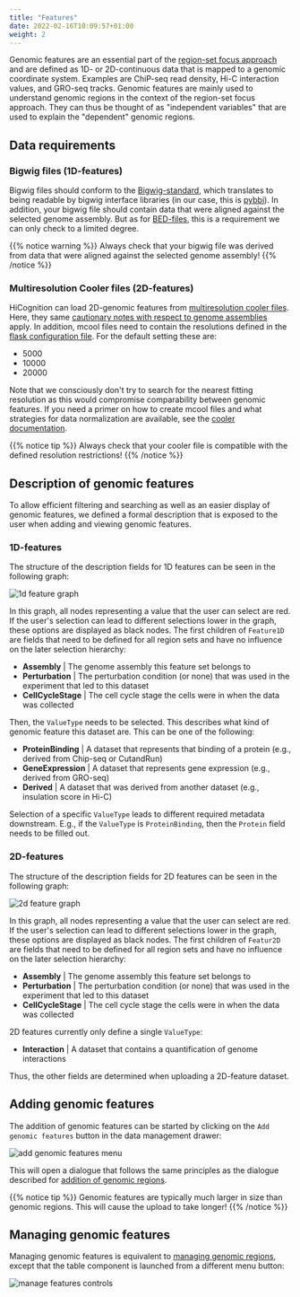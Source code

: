 ```yaml
---
title: "Features"
date: 2022-02-16T10:09:57+01:00
weight: 2
---
```


Genomic features are an essential part of the [region-set focus approach](/concept/region_set_focus/) and are defined as 1D- or 2D-continuous data that is mapped to a genomic coordinate system. Examples are ChiP-seq read density, Hi-C interaction values, and GRO-seq tracks. Genomic features are mainly used to understand genomic regions in the context of the region-set focus approach. They can thus be thought of as "independent variables" that are used to explain the "dependent" genomic regions.

## Data requirements

### Bigwig files (1D-features)

Bigwig files should conform to the [Bigwig-standard](https://genome.ucsc.edu/goldenpath/help/bigWig.html#:~:text=BigWig%20files%20are%20created%20from,to%20the%20Genome%20Browser%20server.), which translates to being readable by bigwig interface libraries (in our case, this is [pybbi](https://github.com/nvictus/pybbi)). In addition, your bigwig file should contain data that were aligned against the selected genome assembly. But as for [BED-files](/data_management/regions/#data-requirements), this is a requirement we can only check to a limited degree.


{{% notice warning %}}
Always check that your bigwig file was derived from data that were aligned against the selected genome assembly!
{{% /notice %}}

### Multiresolution Cooler files (2D-features)

HiCognition can load 2D-genomic features from [multiresolution cooler files](https://cooler.readthedocs.io/en/latest/). Here, they same [cautionary notes  with respect to genome assemblies](/data_management/features/#bigwig-files) apply. In addition, mcool files need to contain the resolutions defined in the [flask configuration file](/installation/configuration/#preprocessing_map). For the default setting these are:

- 5000
- 10000
- 20000

Note that we consciously don't try to search for the nearest fitting resolution as this would compromise comparability between genomic features. If you need a primer on how to create mcool files and what strategies for data normalization are available, see the [cooler documentation](https://cooler.readthedocs.io/en/latest/quickstart.html). 

{{% notice tip %}}
Always check that your cooler file is compatible with the defined resolution restrictions!
{{% /notice %}}


## Description of genomic features

To allow efficient filtering and searching as well as an easier display of genomic features, we defined a formal description that is exposed to the user when adding and viewing genomic features.

### 1D-features

The structure of the description fields for 1D features can be seen in the following graph:

![1d feature graph](/1d_feature_graph.png)

In this graph, all nodes representing a value that the user can select are red. If the user's selection can lead to different selections lower in the graph, these options are displayed as black nodes. The first children of `Feature1D` are fields that need to be defined for all region sets and have no influence on the later selection hierarchy:

- __Assembly__ | The genome assembly this feature set belongs to
- __Perturbation__ | The perturbation condition (or none) that was used in the experiment that led to this dataset
- __CellCycleStage__ | The cell cycle stage the cells were in when the data was collected

Then, the `ValueType` needs to be selected. This describes what kind of genomic feature this dataset are. This can be one of the following:

- __ProteinBinding__ | A dataset that represents that binding of a protein (e.g., derived from Chip-seq or CutandRun)
- __GeneExpression__ | A dataset that represents gene expression (e.g., derived from GRO-seq)
- __Derived__ | A dataset that was derived from another dataset (e.g., insulation score in Hi-C)

Selection of a specific `ValueType` leads to different required metadata downstream. E.g., if the `ValueType` is `ProteinBinding`, then the `Protein` field needs to be filled out.

### 2D-features

The structure of the description fields for 2D features can be seen in the following graph:

![2d feature graph](/2d_feature_graph.png)

In this graph, all nodes representing a value that the user can select are red. If the user's selection can lead to different selections lower in the graph, these options are displayed as black nodes. The first children of `Featur2D` are fields that need to be defined for all region sets and have no influence on the later selection hierarchy:

- __Assembly__ | The genome assembly this feature set belongs to
- __Perturbation__ | The perturbation condition (or none) that was used in the experiment that led to this dataset
- __CellCycleStage__ | The cell cycle stage the cells were in when the data was collected

2D features currently only define a single `ValueType`:

- __Interaction__ | A dataset that contains a quantification of genome interactions

Thus, the other fields are determined when uploading a 2D-feature dataset.

## Adding genomic features

The addition of genomic features can be started by clicking on the `Add genomic features` button in the data management drawer:

![add genomic features menu](/add_genomic_features_menu.png)

This will open a dialogue that follows the same principles as the dialogue described for [addition of genomic regions](/data_management/regions/#adding-genomic-regions).

{{% notice tip %}}
Genomic features are typically much larger in size than genomic regions. This will cause the upload to take longer!
{{% /notice %}}

## Managing genomic features

Managing genomic features is equivalent to [managing genomic regions](/data_management/regions/#managing-genomic-regions), except that the table component is launched from a different menu button:

![manage features controls](/manage_features_controls.png)